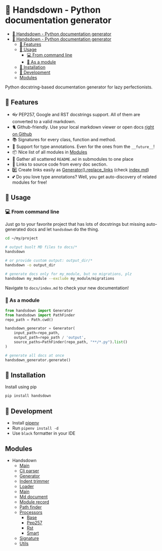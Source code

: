 # 🙌 Handsdown - Python documentation generator

- [🙌 Handsdown - Python documentation generator](#-handsdown---python-documentation-generator)
- [🙌 Handsdown - Python documentation generator](#-handsdown---python-documentation-generator)
  - [🔬 Features](#-features)
  - [🎉 Usage](#-usage)
    - [💻 From command line](#-from-command-line)
    - [🧩 As a module](#-as-a-module)
  - [🐶 Installation](#-installation)
  - [🔧 Development](#-development)
  - [Modules](#modules)


Python docstring-based documentation generator for lazy perfectionists.

## 🔬 Features

- 👓 PEP257, Google and RST docstrings support. All of them are converted to a valid markdown.
- 🐈 Github-friendly. Use your local markdown viewer or open docs [right on Github](docs/index.md)
- 📚 Signatures for every class, function and method.
- 🚀 Support for type annotations. Even for the ones from the `__future__`!
- 📦 Nice list of all modules in [Modules](docs/index.md#modules)
- 🔎 Gather all scattered `README.md` in submodules to one place
- 🚧 Links to source code from every doc section.
- #️⃣ Create links easily as [Generator().replace_links](./handsdown_generator.md#generatorreplace_links) (check [index.md](docs/index.md#features))
- 💕 Do you love type annotations? Well, you get auto-discovery of related modules for free!

## 🎉 Usage

### 💻 From command line

Just go to your favorite project that has lots of docstrings but missing auto-generated docs and let `handsdown` do the thing.

```bash
cd ~/my/project

# output buolt MD files to docs/*
handsdown

# or provide custom output: output_dir/*
handsdown -o output_dir

# generate docs only for my_module, but no migrations, plz
handsdown my_module --exclude my_module/migrations
```

Navigate to `docs/index.md` to check your new documentation!

### 🧩 As a module

```python
from handsdown import Generator
from handsdown import PathFinder
repo_path = Path.cwd()

handsdown_generator = Generator(
    input_path=repo_path,
    output_path=repo_path / 'output',
    source_paths=PathFinder(repo_path, "**/*.py").list()
)

# generate all docs at once
handsdown_generator.generate()
```

## 🐶 Installation

Install using pip

```bash
pip install handsdown
```

## 🔧 Development

- Install [pipenv](https://pypi.org/project/pipenv/)
- Run `pipenv install -d`
- Use `black` formatter in your IDE


## Modules

- Handsdown
  - [Main](./handsdown___main__.md)
  - [Cli parser](./handsdown_cli_parser.md)
  - [Generator](./handsdown_generator.md)
  - [Indent trimmer](./handsdown_indent_trimmer.md)
  - [Loader](./handsdown_loader.md)
  - [Main](./handsdown_main.md)
  - [Md document](./handsdown_md_document.md)
  - [Module record](./handsdown_module_record.md)
  - [Path finder](./handsdown_path_finder.md)
  - [Processors](./handsdown_processors_index.md)
    - [Base](./handsdown_processors_base.md)
    - [Pep257](./handsdown_processors_pep257.md)
    - [Rst](./handsdown_processors_rst.md)
    - [Smart](./handsdown_processors_smart.md)
  - [Signature](./handsdown_signature.md)
  - [Utils](./handsdown_utils.md)
